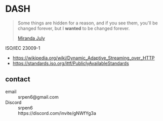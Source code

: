 # DASH

> Some things are hidden for a reason, and if you see them, you'll be changed
> forever, but I **wanted** to be changed forever.
>
> [Miranda July](//youtube.com/watch?v=7dMGWporaFE&t=142s)

ISO/IEC 23009-1

- <https://wikipedia.org/wiki/Dynamic_Adaptive_Streaming_over_HTTP>
- https://standards.iso.org/ittf/PubliclyAvailableStandards

## contact

<dl>
   <dt>email</dt>
   <dd>srpen6@gmail.com</dd>
   <dt>Discord</dt>
   <dd>srpen6</dd>
   <dd>https://discord.com/invite/gNWfYg3a</dd>
</dl>
